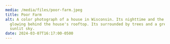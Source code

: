 ```yaml
---
media: /media/files/poor-farm.jpeg
title: Poor Farm
alt: A color photograph of a house in Wisconsin. Its nighttime and the sun is
  glowing behind the house's rooftop. Its surrounded by trees and a grey, barely
  sunlit sky.
date: 2024-03-07T16:17:00-0500
---
```

